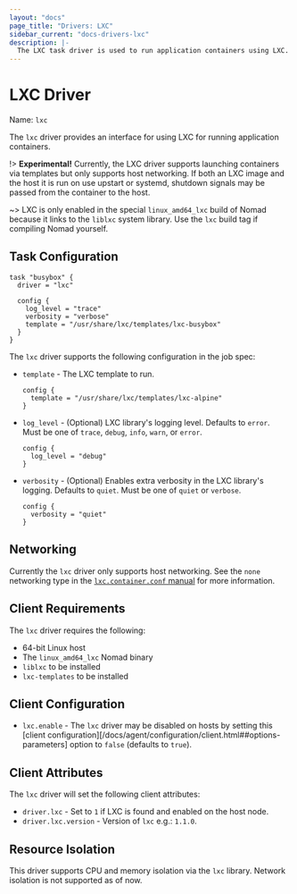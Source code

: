 ```yaml
---
layout: "docs"
page_title: "Drivers: LXC"
sidebar_current: "docs-drivers-lxc"
description: |-
  The LXC task driver is used to run application containers using LXC.
---
```


# LXC Driver

Name: `lxc`

The `lxc` driver provides an interface for using LXC for running application
containers.

!> **Experimental!** Currently, the LXC driver supports launching containers
via templates but only supports host networking. If both an LXC image and the
host it is run on use upstart or systemd, shutdown signals may be passed from
the container to the host.

~> LXC is only enabled in the special `linux_amd64_lxc` build of Nomad because
it links to the `liblxc` system library. Use the `lxc` build tag if compiling
Nomad yourself.

## Task Configuration

```hcl
task "busybox" {
  driver = "lxc"

  config {
    log_level = "trace"
    verbosity = "verbose"
    template = "/usr/share/lxc/templates/lxc-busybox"
  }
}
```

The `lxc` driver supports the following configuration in the job spec:

* `template` - The LXC template to run.

    ```hcl
    config {
      template = "/usr/share/lxc/templates/lxc-alpine"
    }
    ```

* `log_level` - (Optional) LXC library's logging level. Defaults to `error`.
  Must be one of `trace`, `debug`, `info`, `warn`, or `error`.

    ```hcl
    config {
      log_level = "debug"
    }
    ```

* `verbosity` - (Optional) Enables extra verbosity in the LXC library's
  logging. Defaults to `quiet`. Must be one of `quiet` or `verbose`.

    ```hcl
    config {
      verbosity = "quiet"
    }
    ```

## Networking

Currently the `lxc` driver only supports host networking. See the `none`
networking type in the [`lxc.container.conf` manual][lxc_man] for more
information.

[lxc_man]: https://linuxcontainers.org/lxc/manpages/man5/lxc.container.conf.5.html#lbAM

## Client Requirements

The `lxc` driver requires the following:

* 64-bit Linux host
* The `linux_amd64_lxc` Nomad binary
* `liblxc` to be installed
* `lxc-templates` to be installed

## Client Configuration

* `lxc.enable` - The `lxc` driver may be disabled on hosts by setting this
  [client configuration][/docs/agent/configuration/client.html##options-parameters]
  option to `false` (defaults to `true`).

## Client Attributes

The `lxc` driver will set the following client attributes:

* `driver.lxc` - Set to `1` if LXC is found  and enabled on the host node.
* `driver.lxc.version` - Version of `lxc` e.g.: `1.1.0`.

## Resource Isolation

This driver supports CPU and memory isolation via the `lxc` library. Network
isolation is not supported as of now.
